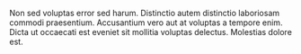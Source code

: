 Non sed voluptas error sed harum. Distinctio autem distinctio laboriosam commodi praesentium. Accusantium vero aut at voluptas a tempore enim. Dicta ut occaecati est eveniet sit mollitia voluptas delectus. Molestias dolore est.